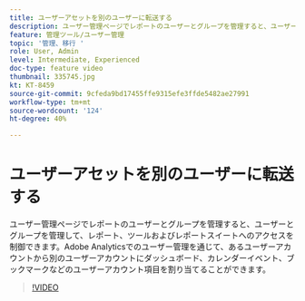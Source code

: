 ```yaml
---
title: ユーザーアセットを別のユーザーに転送する
description: ユーザー管理ページでレポートのユーザーとグループを管理すると、ユーザーとグループを管理して、レポート、ツールおよびレポートスイートへのアクセスを制御できます。Adobe Analyticsでのユーザー管理を通じて、あるユーザーアカウントから別のユーザーアカウントにダッシュボード、カレンダーイベント、ブックマークなどのユーザーアカウント項目を割り当てることができます。
feature: 管理ツール/ユーザー管理
topic: '管理、移行 '
role: User, Admin
level: Intermediate, Experienced
doc-type: feature video
thumbnail: 335745.jpg
kt: KT-8459
source-git-commit: 9cfeda9bd17455ffe9315efe3ffde5482ae27991
workflow-type: tm+mt
source-wordcount: '124'
ht-degree: 40%

---
```



# ユーザーアセットを別のユーザーに転送する

ユーザー管理ページでレポートのユーザーとグループを管理すると、ユーザーとグループを管理して、レポート、ツールおよびレポートスイートへのアクセスを制御できます。Adobe Analyticsでのユーザー管理を通じて、あるユーザーアカウントから別のユーザーアカウントにダッシュボード、カレンダーイベント、ブックマークなどのユーザーアカウント項目を割り当てることができます。


>[!VIDEO](https://video.tv.adobe.com/v/335745/?quality=12&learn=on)